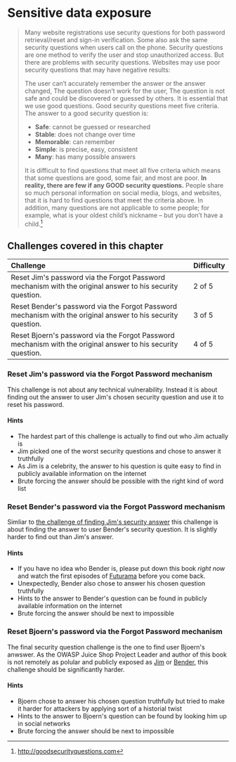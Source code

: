 # Sensitive data exposure

> Many website registrations use security questions for both password
> retrieval/reset and sign-in verification. Some also ask the same
> security questions when users call on the phone. Security questions
> are one method to verify the user and stop unauthorized access. But
> there are problems with security questions. Websites may use poor
> security questions that may have negative results:
>
> The user can’t accurately remember the answer or the answer changed,
> The question doesn’t work for the user, The question is not safe and
> could be discovered or guessed by others. It is essential that we use
> good questions. Good security questions meet five criteria. The answer
> to a good security question is:
>
> * **Safe**: cannot be guessed or researched
> * **Stable**: does not change over time
> * **Memorable**: can remember
> * **Simple**: is precise, easy, consistent
> * **Many**: has many possible answers
>
> It is difficult to find questions that meet all five criteria which
> means that some questions are good, some fair, and most are poor. **In
> reality, there are few if any GOOD security questions.** People share
> so much personal information on social media, blogs, and websites,
> that it is hard to find questions that meet the criteria above. In
> addition, many questions are not applicable to some people; for
> example, what is your oldest child’s nickname – but you don’t have a
> child.[^1]

## Challenges covered in this chapter

| Challenge                                                                                                    | Difficulty |
|:-------------------------------------------------------------------------------------------------------------|:-----------|
| Reset Jim's password via the Forgot Password mechanism with the original answer to his security question.    | 2 of 5     |
| Reset Bender's password via the Forgot Password mechanism with the original answer to his security question. | 3 of 5     |
| Reset Bjoern's password via the Forgot Password mechanism with the original answer to his security question. | 4 of 5     |

### Reset Jim's password via the Forgot Password mechanism

This challenge is not about any technical vulnerability. Instead it is
about finding out the answer to user Jim's chosen security question and
use it to reset his password.

#### Hints

* The hardest part of this challenge is actually to find out who Jim
  actually is
* Jim picked one of the worst security questions and chose to answer it
  truthfully
* As Jim is a celebrity, the answer to his question is quite easy to
  find in publicly available information on the internet
* Brute forcing the answer should be possible with the right kind of
  word list

### Reset Bender's password via the Forgot Password mechanism

Simliar to
[the challenge of finding Jim's security answer](#reset-jims-password-via-the-forgot-password-mechanism)
this challenge is about finding the answer to user Bender's security
question. It is slightly harder to find out than Jim's answer.

#### Hints

* If you have no idea who Bender is, please put down this book _right
  now_ and watch the first episodes of
  [Futurama](http://www.imdb.com/title/tt0149460/) before you come back.
* Unexpectedly, Bender also chose to answer his chosen question
  truthfully
* Hints to the answer to Bender's question can be found in publicly
  available information on the internet
* Brute forcing the answer should be next to impossible

### Reset Bjoern's password via the Forgot Password mechanism

The final security question challenge is the one to find user Bjoern's
anwswer. As the OWASP Juice Shop Project Leader and author of this book
is not remotely as polular and publicly exposed as
[Jim](#reset-jims-password-via-the-forgot-password-mechanism) or
[Bender](#reset-benders-password-via-the-forgot-password-mechanism),
this challenge should be significantly harder.

#### Hints

* Bjoern chose to answer his chosen question truthfully but tried to
  make it harder for attackers by applying sort of a historial twist
* Hints to the answer to Bjoern's question can be found by looking him
  up in social networks
* Brute forcing the answer should be next to impossible

[^1]: http://goodsecurityquestions.com

